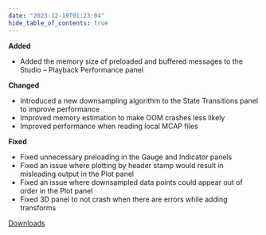 ```yaml
---
date: "2023-12-19T01:23:04"
hide_table_of_contents: true
---
```

**Added**

- Added the memory size of preloaded and buffered messages to the Studio – Playback Performance panel

**Changed**

- Introduced a new downsampling algorithm to the State Transitions panel to improve performance
- Improved memory estimation to make OOM crashes less likely
- Improved performance when reading local MCAP files

**Fixed**

- Fixed unnecessary preloading in the Gauge and Indicator panels
- Fixed an issue where plotting by header stamp would result in misleading output in the Plot panel
- Fixed an issue where downsampled data points could appear out of order in the Plot panel
- Fixed 3D panel to not crash when there are errors while adding transforms
<!-- truncate -->
[Downloads](https://github.com/foxglove/studio/releases/tag/v1.82.0)
